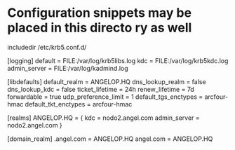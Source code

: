 # Configuration snippets may be placed in this directo                                                                                                                  ry as well
includedir /etc/krb5.conf.d/

[logging]
 default = FILE:/var/log/krb5libs.log
 kdc = FILE:/var/log/krb5kdc.log
 admin_server = FILE:/var/log/kadmind.log

[libdefaults]
 default_realm = ANGELOP.HQ
 dns_lookup_realm = false
 dns_lookup_kdc = false
 ticket_lifetime = 24h
 renew_lifetime = 7d
 forwardable = true
 udp_preference_limit = 1
 default_tgs_enctypes = arcfour-hmac
 default_tkt_enctypes = arcfour-hmac

[realms]
  ANGELOP.HQ = {
  kdc = nodo2.angel.com
  admin_server = nodo2.angel.com
 }

[domain_realm]
   .angel.com = ANGELOP.HQ
   angel.com = ANGELOP.HQ

